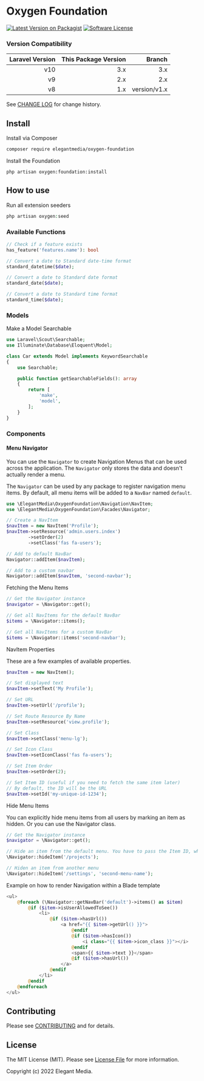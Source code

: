 # Oxygen Foundation

[![Latest Version on Packagist][ico-version]][link-packagist]
[![Software License][ico-license]](LICENSE.md)

### Version Compatibility

| Laravel Version | This Package Version |       Branch |
|----------------:|---------------------:|-------------:|
|             v10 |                  3.x |          3.x |  
|              v9 |                  2.x |          2.x |  
|              v8 |                  1.x | version/v1.x |  

See [CHANGE LOG](CHANGELOG.md) for change history.

## Install

Install via Composer

``` bash
composer require elegantmedia/oxygen-foundation
```

Install the Foundation
```
php artisan oxygen:foundation:install
```

## How to use

Run all extension seeders

``` php
php artisan oxygen:seed
```

### Available Functions

``` php 
// Check if a feature exists
has_feature('features.name'): bool

// Convert a date to Standard date-time format
standard_datetime($date);

// Convert a date to Standard date format
standard_date($date);

// Convert a date to Standard time format
standard_time($date);
```

### Models

Make a Model Searchable

``` php
use Laravel\Scout\Searchable;
use Illuminate\Database\Eloquent\Model;

class Car extends Model implements KeywordSearchable
{
    use Searchable;

	public function getSearchableFields(): array
	{
		return [
			'make',
			'model',
		];
	}
}
```

### Components

#### Menu Navigator

You can use the `Navigator` to create Navigation Menus that can be used across the application. The `Navigator` only stores the data and doesn't actually render a menu.

The `Navigator` can be used by any package to register navigation menu items. By default, all menu items will be added to a `NavBar` named `default`.

``` php
use \ElegantMedia\OxygenFoundation\Navigation\NavItem;
use \ElegantMedia\OxygenFoundation\Facades\Navigator;

// Create a NavItem
$navItem = new NavItem('Profile');
$navItem->setResource('admin.users.index')
        ->setOrder(2)
        ->setClass('fas fa-users');

// Add to default NavBar
Navigator::addItem($navItem);

// Add to a custom navbar
Navigator::addItem($navItem, 'second-navbar');
```

Fetching the Menu Items
``` php
// Get the Navigator instance
$navigator = \Navigator::get();

// Get all NavItems for the default NavBar
$items = \Navigator::items();

// Get all NavItems for a custom NavBar
$items = \Navigator::items('second-navbar');
```

NavItem Properties

These are a few examples of available properties.

``` php
$navItem = new NavItem();

// Set displayed text
$navItem->setText('My Profile');

// Set URL
$navItem->setUrl('/profile');

// Set Route Resource By Name
$navItem->setResource('view.profile');

// Set Class
$navItem->setClass('menu-lg');

// Set Icon Class
$navItem->setIconClass('fas fa-users');

// Set Item Order
$navItem->setOrder(2);

// Set Item ID (useful if you need to fetch the same item later)
// By default, the ID will be the URL
$navItem->setId('my-unique-id-1234');
```

Hide Menu Items

You can explicitly hide menu items from all users by marking an item as hidden. Or you can use the Navigator class.

``` php
// Get the Navigator instance
$navigator = \Navigator::get();

// Hide an item from the default menu. You have to pass the Item ID, which is the URL by default.
\Navigator::hideItem('/projects');

// Hiden an item from another menu
\Navigator::hideItem('/settings', 'second-menu-name');
```

Example on how to render Navigation within a Blade template

``` php
<ul>
    @foreach (\Navigator::getNavBar('default')->items() as $item)
        @if ($item->isUserAllowedToSee())
            <li>
                @if ($item->hasUrl())
                    <a href="{{ $item->getUrl() }}">
                        @endif
                        @if ($item->hasIcon())
                            <i class="{{ $item->icon_class }}"></i>
                        @endif
                        <span>{{ $item->text }}</span>
                        @if ($item->hasUrl())
                    </a>
                @endif
            </li>
        @endif
    @endforeach
</ul>
```



## Contributing

Please see [CONTRIBUTING](CONTRIBUTING.md) and for details.

## License

The MIT License (MIT). Please see [License File](LICENSE.md) for more information.

Copyright (c) 2022 Elegant Media.

[ico-version]: https://img.shields.io/packagist/v/elegantmedia/oxygen-foundation.svg?style=flat-square
[ico-license]: https://img.shields.io/badge/license-MIT-brightgreen.svg?style=flat-square

[link-packagist]: https://packagist.org/packages/elegantmedia/oxygen-foundation
